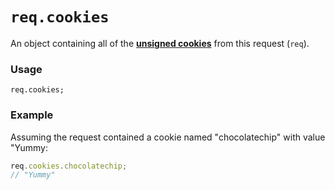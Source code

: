 # `req.cookies`

An object containing all of the [**unsigned cookies**](https://github.com/balderdashy/sails-docs/blob/master/PAGE_NEEDED.md) from this request (`req`).


### Usage
```usage
req.cookies;
```


### Example
Assuming the request contained a cookie named "chocolatechip" with value "Yummy:

```javascript
req.cookies.chocolatechip;
// "Yummy"
```








<docmeta name="displayName" value="req.cookies">
<docmeta name="pageType" value="property">
